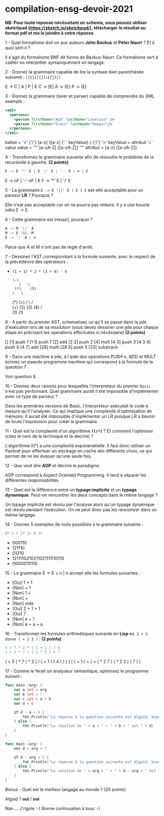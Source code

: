 # compilation-ensg-devoir-2021

**NB: Pour toute reponse nécéssitant un schema, vous pouvez utiliser sketchpad (https://sketch.io/sketchpad/), télécharger le résultat au format pdf et me le joindre à votre réponse.**


1 - Quel formalisme doit on aux auteurs **John Backus** et **Peter Naurr** ? Et à quoi sert-il ?

Il s'agit du formalisme BNF dit forme de Backus-Naurr. Ce formalisme sert à cadrer ou interpréter syntaxiquement un
langage.


2 - Donnez la grammaire capable de lire la syntaxe bien parenthésée suivante :
`[[{}([{}]){{}}]]`

E -> C | A | P | €
C -> [E]
A -> {E}
P -> (E)


3 - Donnez la grammaire (lexer et parser) capable de comprendre du XML
exemple :
``` xml
<xml>
  <persons>
    <person firstName="Ada" lastName="Lovelace" />
    <person firstName="Grace" lastName="Hopper"/>
  </persons>
</xml>
```

balise = '<' {'/'} [a-z] {[a-z] {' ' keyValue} } {'/'} '>'
keyValue = attribut '=' value
value = '"' [a-zA-Z] {[a-zA-Z]} '"'
attribut =  [a-z] {[a-zA-Z]}


4 - Transformez la grammaire suivante afin de résoudre le problème de la recursivité à gauche. **(2 points)**
``` go
E -> E '*' E | E '/' E | '-' E | n | €
```

E -> nF | '-' nF | €
F -> '*' E | '/' E


5 - La grammaire `E -> E '||' E | E | €` est-elle acceptable pour un parseur **LR** ? Pourquoi ?

Elle n'est pas acceptable car on ne pourra pas réduire. Il y a une boucle infini E -> E.



6 - Cette grammaire est inexact, pourquoi ?
``` go
A -> M '||' A
M -> E '&&' M
E -> '!' A | n
```

Parce que A et M n'ont pas de règle d'arrêt.


7 - Dessinez l'AST correspondant à la formule suivante, avec le respect de la précédence des opérateurs : 
  - `(1 + 1) * 2 * (3 + 4) - 5`

		(-)
	       /   \
	     (*)    (5)
	    /   \
	 (*)     (+)
	/  \    /  \
      (+) (2) (3)  (4)
     /  \
   (1)  (1)


8 - A partir du premier AST, schematisez ce qu'il se passe dans la pile d'exécution lors de sa resolution
(vous devez dessiner une pile pour chaque étape en précisant les operations effectuées si nécéssaire) **(2 points)**

[]
[1] push 1
[1 1] push 1
[2] add
[2 2] push 2
[4] mult
[4 3] push 3
[4 3 4] push 4
[4 7] add
[28] multi
[28 5] push 5
[23] substrack


9 - Dans une machine à pile, à l'aide des operations PUSH n, ADD et MULT écrivez un pseudo programme machine qui correspond à la formule de la question 7 : 

Voir question 8.


10 - Donnez deux raisons pour lesquelles l'interpreteur du premier `Basic` n'est pas performant. Quel grammaire aurait il été impossible d'implémenter avec ce type de parseur ?

Dans les premières versions de Basic, l'interpreteur exécutait le code à mesure qu'il l'analyser. Ce qui implique une complexité
d'optimisation de mémoire. 
Il aurait été impossible d'implémenter un LR puisque LR a besoin de toute l'expression pour créer la grammaire.

11 - Quel est la complexité d'un algorithme **`ll(*)`** ? Et comment l'optimiser (citez le nom de la technique et la decrire) ?

L'algorithme ll(*) a une complexité exponenetielle. Il faut donc utiliser un Packrat pour effectuer un stockage en cache des différents choix, ce qui permet de ne les évaluer qu'une seule fois.


12 - Que veut dire **AOP** et décrire le paradigme

AOP correspond à Aspect Oriented Programming. Il tend à séparer les différentes responsabilités

13 - Quel est la différence entre un **typage implicite** et un **typage dynamique**. Peut-on rencontrer les deux concepts dans le même langage ?

Un typage implicite est résolu par l'analyse alors qu'un typage dynamique est résolu pendant l'exécution. 
On ne peut donc pas les rencontrer dans un même langage.

14 - Donnez 5 exemples de mots possibles à la grammaire suivante : 
``` go
0* 1 ( 2? 1+ 0 )+
```

* 000110
* 121110
* 01210
* 1211110210211021111110110
* 00000111110

15 - La grammaire E -> E + n | n accept elle les formules suivantes :
- [Oui] 1 + 1 
- [Non] + 1
- [Non] 1 +
- [Non] +
- [Non] vide
- [Oui] 2 + 1 + 1
- [Oui] 7
- [Non] e + 1
- [Non] a + a + a

16 - Transformez les formules arithmétiques suivante en **Lisp** ex. `2 + 3 donne ( + 2 3 )` : **(2 points)**
``` go
5 + 7 * 2 * ( 1 + 1 ) / 4
1 + 2 * 7 + ( 2 * 2 ) + 7
```

( + 5 ( * 7 ( * 2 ( / ( + 1 1 ) 4 ) ) ) ) )
( + 1 ( + ( + ( * 2 7 ) ( * 2 2 ) ) 7 ) )  


17 - Comme le ferait un analyseur sémantique, optimisez le programme suivant :
``` go
func main (arg) {
	var a int = arg
	var b int = 7
	var c int = a + b
	var d = c

	if d - a < 5 {
		fmt.Println("La réponse à la question suivante est Algoid, bien entendu ! Mais ne nous distrayons pas. :-)")
	} else {
		fmt.Println("Le résultat de " + a + " + " + b + " est " + d)
	}
}
```

``` go
func main (arg) {
	var d = arg + 7

	if d - arg < 5 {
		fmt.Println("La réponse à la question suivante est Algoid, bien entendu ! Mais ne nous distrayons pas. :-)")
	} else {
		fmt.Println("Le résultat de " + arg + " + " + d - arg + " est " + d)
	}
}
```

Bonus - Quel est le meilleur langage au monde ? (20 points)

Algoid ? **oui** / **oui**

Nan.... J'rigole :-)
Bonne continuation à tous :-)
